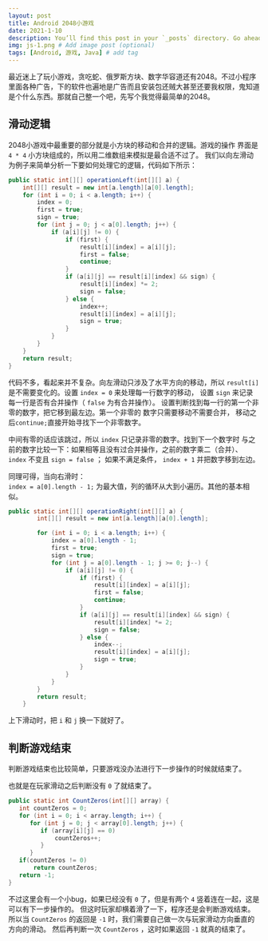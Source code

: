```yaml
---
layout: post
title: Android 2048小游戏
date: 2021-1-10
description: You’ll find this post in your `_posts` directory. Go ahead and edit it and re-build the site to see your changes. # Add post description (optional)
img: js-1.png # Add image post (optional)
tags: [Android, 游戏, Java] # add tag
---
```

最近迷上了玩小游戏，贪吃蛇、俄罗斯方块、数字华容道还有2048。不过小程序里面各种广告，下的软件也遍地是广告而且安装包还贼大甚至还要我权限，鬼知道是个什么东西。那就自己整一个吧，先写个我觉得最简单的2048。


滑动逻辑
---
2048小游戏中最重要的部分就是小方块的移动和合并的逻辑。游戏的操作
界面是 `4 * 4` 小方块组成的，所以用二维数组来模拟是最合适不过了。
我们以向左滑动为例子来简单分析一下要如何处理它的逻辑，代码如下所示：   

~~~java
public static int[][] operationLeft(int[][] a) { 
    int[][] result = new int[a.length][a[0].length];
    for (int i = 0; i < a.length; i++) {
        index = 0;
        first = true;
        sign = true;
        for (int j = 0; j < a[0].length; j++) {
            if (a[i][j] != 0) {
                if (first) {
                    result[i][index] = a[i][j];
                    first = false;
                    continue;
                }
                if (a[i][j] == result[i][index] && sign) {
                    result[i][index] *= 2;
                    sign = false;
                } else {
                    index++;
                    result[i][index] = a[i][j];
                    sign = true;
                }
            }
        }
    }
    return result;
}
~~~    

代码不多，看起来并不复杂。向左滑动只涉及了水平方向的移动，所以
 `result[i]` 是不需要变化的。设置 `index = 0` 来处理每一行数字的移动，
设置 `sign` 来记录 每一行是否有合并操作（ `false` 为有合并操作）。
设置判断找到每一行的第一个非零的数字，把它移到最左边。第一个非零的
数字只需要移动不需要合并， 移动之后`continue;`直接开始寻找下一个非零数字。   

中间有零的话应该跳过，所以 `index` 只记录非零的数字。找到下一个数字时
与之前的数字比较一下：如果相等且没有过合并操作，之前的数字乘二（合并）、
 `index` 不变且 `sign = false` ； 如果不满足条件， `index + 1` 并把数字移到左边。

同理可得，当向右滑时：    
`index = a[0].length - 1;`  为最大值，列的循环从大到小遍历。其他的基本相似。   
~~~java
public static int[][] operationRight(int[][] a) {
        int[][] result = new int[a.length][a[0].length];

        for (int i = 0; i < a.length; i++) {
            index = a[0].length - 1;
            first = true;
            sign = true;
            for (int j = a[0].length - 1; j >= 0; j--) {
                if (a[i][j] != 0) {
                    if (first) {
                        result[i][index] = a[i][j];
                        first = false;
                        continue;
                    }
                    if (a[i][j] == result[i][index] && sign) {
                        result[i][index] *= 2;
                        sign = false;
                    } else {
                        index--;
                        result[i][index] = a[i][j];
                        sign = true;
                    }
                }
            }
        }
        return result;
    }
~~~   

上下滑动时，把 `i` 和 `j` 换一下就好了。

判断游戏结束   
---

判断游戏结束也比较简单，只要游戏没办法进行下一步操作的时候就结束了。

也就是在玩家滑动之后判断没有 `0` 了就结束了。
~~~java
public static int CountZeros(int[][] array) {
   int countZeros = 0;
   for (int i = 0; i < array.length; i++) {
      for (int j = 0; j < array[0].length; j++) {
         if (array[i][j] == 0)
             countZeros++;
         }
      }
   if(countZeros != 0)
       return countZeros;
   return -1;
}
~~~    
不过这里会有一个小bug，如果已经没有 `0` 了，但是有两个 `4` 竖着连在一起，这是可以有下一步操作的。
但这时玩家却横着滑了一下，程序还是会判断游戏结束。   
所以当 `CountZeros` 的返回是 `-1` 时，我们需要自己做一次与玩家滑动方向垂直的方向的滑动。
然后再判断一次 `CountZeros` ，这时如果返回 `-1` 就真的结束了。